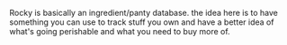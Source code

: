 Rocky is basically an ingredient/panty database. the idea here is to have something you can use to track stuff you own and have a better idea of what's going perishable and what you need to buy more of.